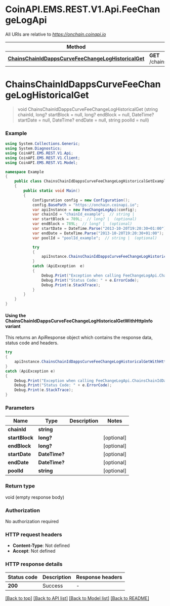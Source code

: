 # CoinAPI.EMS.REST.V1.Api.FeeChangeLogApi

All URIs are relative to *https://onchain.coinapi.io*

| Method | HTTP request | Description |
|--------|--------------|-------------|
| [**ChainsChainIdDappsCurveFeeChangeLogHistoricalGet**](FeeChangeLogApi.md#chainschainiddappscurvefeechangeloghistoricalget) | **GET** /chains/{chain_id}/dapps/curve/feeChangeLog/historical |  |

<a name="chainschainiddappscurvefeechangeloghistoricalget"></a>
# **ChainsChainIdDappsCurveFeeChangeLogHistoricalGet**
> void ChainsChainIdDappsCurveFeeChangeLogHistoricalGet (string chainId, long? startBlock = null, long? endBlock = null, DateTime? startDate = null, DateTime? endDate = null, string poolId = null)



### Example
```csharp
using System.Collections.Generic;
using System.Diagnostics;
using CoinAPI.EMS.REST.V1.Api;
using CoinAPI.EMS.REST.V1.Client;
using CoinAPI.EMS.REST.V1.Model;

namespace Example
{
    public class ChainsChainIdDappsCurveFeeChangeLogHistoricalGetExample
    {
        public static void Main()
        {
            Configuration config = new Configuration();
            config.BasePath = "https://onchain.coinapi.io";
            var apiInstance = new FeeChangeLogApi(config);
            var chainId = "chainId_example";  // string | 
            var startBlock = 789L;  // long? |  (optional) 
            var endBlock = 789L;  // long? |  (optional) 
            var startDate = DateTime.Parse("2013-10-20T19:20:30+01:00");  // DateTime? |  (optional) 
            var endDate = DateTime.Parse("2013-10-20T19:20:30+01:00");  // DateTime? |  (optional) 
            var poolId = "poolId_example";  // string |  (optional) 

            try
            {
                apiInstance.ChainsChainIdDappsCurveFeeChangeLogHistoricalGet(chainId, startBlock, endBlock, startDate, endDate, poolId);
            }
            catch (ApiException  e)
            {
                Debug.Print("Exception when calling FeeChangeLogApi.ChainsChainIdDappsCurveFeeChangeLogHistoricalGet: " + e.Message);
                Debug.Print("Status Code: " + e.ErrorCode);
                Debug.Print(e.StackTrace);
            }
        }
    }
}
```

#### Using the ChainsChainIdDappsCurveFeeChangeLogHistoricalGetWithHttpInfo variant
This returns an ApiResponse object which contains the response data, status code and headers.

```csharp
try
{
    apiInstance.ChainsChainIdDappsCurveFeeChangeLogHistoricalGetWithHttpInfo(chainId, startBlock, endBlock, startDate, endDate, poolId);
}
catch (ApiException e)
{
    Debug.Print("Exception when calling FeeChangeLogApi.ChainsChainIdDappsCurveFeeChangeLogHistoricalGetWithHttpInfo: " + e.Message);
    Debug.Print("Status Code: " + e.ErrorCode);
    Debug.Print(e.StackTrace);
}
```

### Parameters

| Name | Type | Description | Notes |
|------|------|-------------|-------|
| **chainId** | **string** |  |  |
| **startBlock** | **long?** |  | [optional]  |
| **endBlock** | **long?** |  | [optional]  |
| **startDate** | **DateTime?** |  | [optional]  |
| **endDate** | **DateTime?** |  | [optional]  |
| **poolId** | **string** |  | [optional]  |

### Return type

void (empty response body)

### Authorization

No authorization required

### HTTP request headers

 - **Content-Type**: Not defined
 - **Accept**: Not defined


### HTTP response details
| Status code | Description | Response headers |
|-------------|-------------|------------------|
| **200** | Success |  -  |

[[Back to top]](#) [[Back to API list]](../README.md#documentation-for-api-endpoints) [[Back to Model list]](../README.md#documentation-for-models) [[Back to README]](../README.md)

